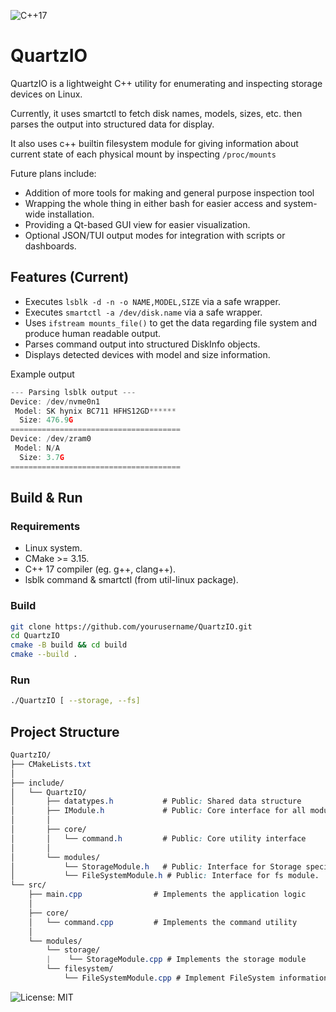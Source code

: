![C++17](https://img.shields.io/badge/C%2B%2B-17-blue.svg)
# QuartzIO

QuartzIO is a lightweight C++ utility for enumerating and inspecting storage devices on Linux.  

Currently, it uses smartctl to fetch disk names, models, sizes, etc. then parses the output into structured data for display.

It also uses c++ builtin filesystem module for giving information about current state of each physical mount by inspecting `/proc/mounts`

Future plans include: 
* Addition of more tools for making and general purpose inspection tool
* Wrapping the whole thing in either bash for easier access and system-wide installation.
* Providing a Qt-based GUI view for easier visualization.
* Optional JSON/TUI output modes for integration with scripts or dashboards.

## Features (Current)

* Executes `lsblk -d -n -o NAME,MODEL,SIZE` via a safe wrapper.
* Executes `smartctl -a /dev/disk.name` via a safe wrapper.
* Uses `ifstream mounts_file()` to get the data regarding file system and produce human readable output.
* Parses command output into structured DiskInfo objects.
* Displays detected devices with model and size information.

Example output

```cpp
--- Parsing lsblk output ---
Device: /dev/nvme0n1
 Model: SK hynix BC711 HFHS12GD******
  Size: 476.9G
======================================
Device: /dev/zram0
 Model: N/A
  Size: 3.7G
======================================
```

## Build & Run

### Requirements
* Linux system.
* CMake >= 3.15.
* C++ 17 compiler (eg. g++, clang++).
* lsblk command & smartctl (from util-linux package).
  
### Build
```bash
git clone https://github.com/yourusername/QuartzIO.git
cd QuartzIO
cmake -B build && cd build
cmake --build .
```

### Run
```bash
./QuartzIO [ --storage, --fs]
```

## Project Structure

```css
QuartzIO/
├── CMakeLists.txt
│
├── include/
│   └── QuartzIO/
│       ├── datatypes.h           # Public: Shared data structure
│       ├── IModule.h             # Public: Core interface for all modules
│       │
│       ├── core/
│       │   └── command.h         # Public: Core utility interface
│       │
│       └── modules/
│           └── StorageModule.h   # Public: Interface for Storage specific module
│           └── FileSystemModule.h # Public: Interface for fs module.
└── src/
    ├── main.cpp                # Implements the application logic
    │
    ├── core/
    │   └── command.cpp         # Implements the command utility
    │
    └── modules/
        └── storage/
        |    └── StorageModule.cpp # Implements the storage module
        └── filesystem/
            └── FileSystemModule.cpp # Implement FileSystem information.  
```

![License: MIT](https://img.shields.io/badge/License-MIT-green.svg)



